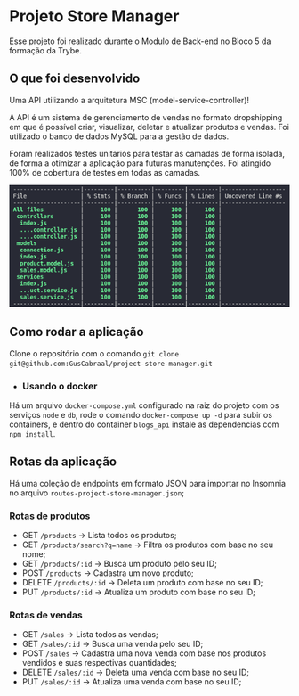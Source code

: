 # Projeto Store Manager

Esse projeto foi realizado durante o Modulo de Back-end no Bloco 5 da formação da Trybe.

## O que foi desenvolvido

Uma API utilizando a arquitetura MSC (model-service-controller)!

A API é um sistema de gerenciamento de vendas no formato dropshipping em que é possível criar, visualizar, deletar e atualizar produtos e vendas. Foi utilizado o banco de dados MySQL para a gestão de dados.

Foram realizados testes unitarios para testar as camadas de forma isolada, de forma a otimizar a aplicação para futuras manutenções. Foi atingido 100% de cobertura de testes em todas as camadas.

![cobertura_de_testes](testes-store-manager.png)

## Como rodar a aplicação

Clone o repositório com o comando `git clone git@github.com:GusCabraal/project-store-manager.git`

- ### Usando o docker

Há um arquivo `docker-compose.yml` configurado na raiz do projeto com os serviços `node` e `db`, rode o comando `docker-compose up -d` para subir os containers, e dentro do container `blogs_api` instale as dependencias com `npm install`.

## Rotas da aplicação

Há uma coleção de endpoints em formato JSON para importar no Insomnia no arquivo `routes-project-store-manager.json`;

### Rotas de produtos

- GET `/products` -> Lista todos os produtos;
- GET `/products/search?q=name` -> Filtra os produtos com base no seu nome;
- GET `/products/:id` -> Busca um produto pelo seu ID;
- POST `/products` -> Cadastra um novo produto;
- DELETE `/products/:id` -> Deleta um produto com base no seu ID;
- PUT `/products/:id` -> Atualiza um produto com base no seu ID;

### Rotas de vendas

- GET `/sales` -> Lista todos as vendas;
- GET `/sales/:id` -> Busca uma venda pelo seu ID;
- POST `/sales` -> Cadastra uma nova venda com base nos produtos vendidos e suas respectivas quantidades;
- DELETE `/sales/:id` -> Deleta uma venda com base no seu ID;
- PUT `/sales/:id` -> Atualiza uma venda com base no seu ID;

